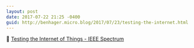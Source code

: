 ```yaml
---
layout: post
date: 2017-07-22 21:25 -0400
guid: http://benhager.micro.blog/2017/07/23/testing-the-internet.html
---
```

📱 [Testing the Internet of Things - IEEE Spectrum](http://spectrum.ieee.org/view-from-the-valley/at-work/test-and-measurement/testing-the-internet-of-things)
